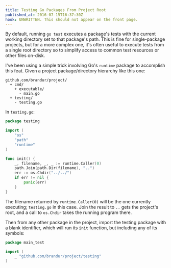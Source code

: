 ```yaml
---
title: Testing Go Packages From Project Root
published_at: 2016-07-15T16:37:30Z
hook: UNWRITTEN. This should not appear on the front page.
---
```


By default, running `go test` executes a package's tests with the current
working directory set to that package's path. This is fine for single-package
projects, but for a more complex one, it's often useful to execute tests from a
single root directory so to simplify access to common test resources or other
files on-disk.

I've been using a simple trick involving Go's `runtime` package to accomplish
this feat. Given a project package/directory hierarchy like this one:

```
github.com/brandur/project/
  + cmd/
    + executable/
      - main.go
  + testing/
    - testing.go
```

In `testing.go`:

``` go
package testing

import (
	"os"
	"path"
	"runtime"
)

func init() {
	_, filename, _, _ := runtime.Caller(0)
	path.Join(path.Dir(filename), "..")
	err := os.Chdir("../../")
	if err != nil {
		panic(err)
	}
}
```

The filename returned by `runtime.Caller(0)` will be the one currently
executing; `testing.go` in this case. Join the result to `..` gets the
project's root, and a call to `os.Chdir` takes the running program there.

Then from any other package in the project, import the testing package with a
blank identifier, which will run its `init` function, but including any of its
symbols:

``` go
package main_test

import (
	_ "github.com/brandur/project/testing"
)
```
